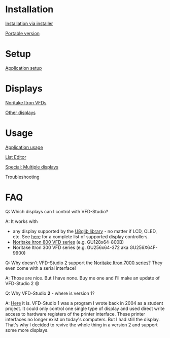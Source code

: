 # Installation

[Installation via installer](./1_Installation.md)

[Portable version](./1_Portable_version.md)

# Setup

[Application setup](./2_Setup.md)

# Displays

[Noritake Itron VFDs](./3_VF-Displays.md)

[Other displays](./3_LCD_and_OLED_displays.md)

# Usage

[Application usage](./4_Application_usage.md)

[List Editor](./4_List_Editor_usage.md)

[Special: Multiple displays](./Multiple_displays.md)

Troubleshooting

# FAQ

Q: Which displays can I control with VFD-Studio?

A: It works with

- any display supported by the [U8glib library](https://github.com/olikraus/u8g2) - no matter if LCD, OLED, etc. See [here](https://github.com/olikraus/u8g2/wiki/u8g2setupcpp) for a complete list of supported display controllers.
- [Noritake Itron 800 VFD series](https://www.noritake-elec.com/products/vfd-display-module/dot-matrix-graphic-display/gu-800-series) (e.g. GU128x64-800B)
- Noritake Itron 300 VFD series (e.g. GU256x64-372 aka GU256X64F-9900)

Q: Why doesn't VFD-Studio 2 support the [Noritake Itron 7000 series](https://www.noritake-elec.com/products/vfd-display-module/dot-matrix-graphic-display/gu-7000-series)? They even come with a serial interface!

A: Those are nice. But I have none. Buy me one and I'll make an update of VFD-Studio 2 :smile:

Q: Why VFD-Studio **2** - where is version 1?

A: [Here](https://cypax.net/projects/vfdstudio/) it is. VFD-Studio 1 was a program I wrote back in 2004 as a student project. It could only control one single type of display and used direct write access to hardware registers of the printer interface. These printer interfaces no longer exist on today's computers. But I had still the display. That's why I decided to revive the whole thing in a version 2 and support some more displays.
